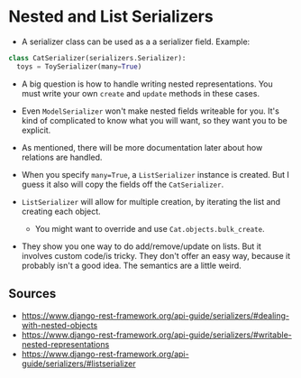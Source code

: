 # Nested and List Serializers

* A serializer class can be used as a a serializer field. Example:

```python
class CatSerializer(serializers.Serializer):
  toys = ToySerializer(many=True)
```

* A big question is how to handle writing nested representations. You
  must write your own `create` and `update` methods in these cases.
* Even `ModelSerializer` won't make nested fields writeable for you.
  It's kind of complicated to know what you will want, so they want you
  to be explicit.
* As mentioned, there will be more documentation later about how
  relations are handled.

* When you specify `many=True`, a `ListSerializer` instance is created.
  But I guess it also will copy the fields off the `CatSerializer`.
* `ListSerializer` will allow for multiple creation, by iterating the
  list and creating each object.
  * You might want to override and use `Cat.objects.bulk_create`.
* They show you one way to do add/remove/update on lists. But it
  involves custom code/is tricky. They don't offer an easy way, because
  it probably isn't a good idea. The semantics are a little weird.

## Sources

* https://www.django-rest-framework.org/api-guide/serializers/#dealing-with-nested-objects
* https://www.django-rest-framework.org/api-guide/serializers/#writable-nested-representations
* https://www.django-rest-framework.org/api-guide/serializers/#listserializer
